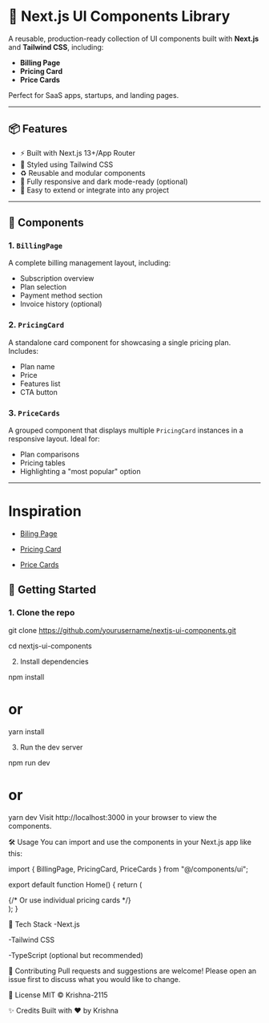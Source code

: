 # 🧩 Next.js UI Components Library

A reusable, production-ready collection of UI components built with **Next.js** and **Tailwind CSS**, including:

- **Billing Page**
- **Pricing Card**
- **Price Cards**

Perfect for SaaS apps, startups, and landing pages.

---

## 📦 Features

- ⚡ Built with Next.js 13+/App Router
- 💅 Styled using Tailwind CSS
- ♻️ Reusable and modular components
- 🌙 Fully responsive and dark mode-ready (optional)
- 🧪 Easy to extend or integrate into any project

---

## 📁 Components

### 1. `BillingPage`
A complete billing management layout, including:

- Subscription overview
- Plan selection
- Payment method section
- Invoice history (optional)

### 2. `PricingCard`
A standalone card component for showcasing a single pricing plan. Includes:

- Plan name
- Price
- Features list
- CTA button

### 3. `PriceCards`
A grouped component that displays multiple `PricingCard` instances in a responsive layout. Ideal for:

- Plan comparisons
- Pricing tables
- Highlighting a "most popular" option

---
# Inspiration

- [Biling Page](https://www.uidesigndaily.com/posts/figma-billing-page-payment-day-1585)

- [Pricing Card](https://www.uidesigndaily.com/posts/figma-pricing-card-day-1534)

- [Price Cards](https://www.uidesigndaily.com/posts/figma-pricing-card-day-1454)

## 🚀 Getting Started

### 1. Clone the repo

git clone https://github.com/yourusername/nextjs-ui-components.git

cd nextjs-ui-components

2. Install dependencies

npm install
# or
yarn install

3. Run the dev server

npm run dev
# or
yarn dev
Visit http://localhost:3000 in your browser to view the components.

🛠 Usage
You can import and use the components in your Next.js app like this:

import { BillingPage, PricingCard, PriceCards } from "@/components/ui";

export default function Home() {
  return (
    <main>
      <BillingPage />
      {/* Or use individual pricing cards */}
      <PriceCards />
    </main>
  );
}

🧱 Tech Stack
-Next.js

-Tailwind CSS

-TypeScript (optional but recommended)

🙌 Contributing
Pull requests and suggestions are welcome!
Please open an issue first to discuss what you would like to change.

📄 License
MIT © Krishna-2115

✨ Credits
Built with ❤️ by Krishna
